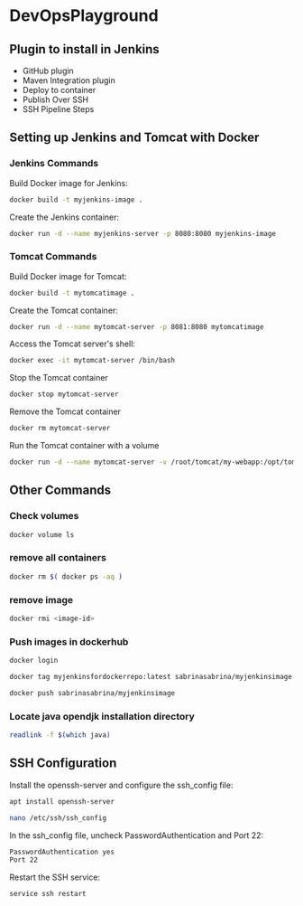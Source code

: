 # DevOpsPlayground

## Plugin to install in Jenkins

- GitHub plugin
- Maven Integration plugin
- Deploy to container 
- Publish Over SSH
- SSH Pipeline Steps


## Setting up Jenkins and Tomcat with Docker

### Jenkins Commands

Build Docker image for Jenkins: 

```bash
docker build -t myjenkins-image .
```
Create the Jenkins container:

```bash
docker run -d --name myjenkins-server -p 8080:8080 myjenkins-image
```

### Tomcat Commands

Build Docker image for Tomcat: 

```bash
docker build -t mytomcatimage .
```

Create the Tomcat container:
```bash
docker run -d --name mytomcat-server -p 8081:8080 mytomcatimage
```

Access the Tomcat server's shell:

```bash
docker exec -it mytomcat-server /bin/bash
```
Stop the Tomcat container
```bash
docker stop mytomcat-server
```
Remove the Tomcat container
```bash
docker rm mytomcat-server
```
Run the Tomcat container with a volume
```bash
docker run -d --name mytomcat-server -v /root/tomcat/my-webapp:/opt/tomcat/webapps/ROOT -p 8081:8080 tomcatimage
```




## Other Commands

### Check volumes

```bash
docker volume ls
```

### remove all containers

```bash
docker rm $( docker ps -aq )
```

### remove image 

```bash
docker rmi <image-id>
```

### Push images in dockerhub

```bash
docker login
```

```bash
docker tag myjenkinsfordockerrepo:latest sabrinasabrina/myjenkinsimage
```

```bash
docker push sabrinasabrina/myjenkinsimage
```

### Locate java opendjk installation directory

```bash
readlink -f $(which java)
```


## SSH Configuration
Install the openssh-server and configure the ssh_config file:
```bash
apt install openssh-server
```

```bash
nano /etc/ssh/ssh_config 
```

In the ssh_config file, uncheck PasswordAuthentication and Port 22:

 ```bash
 PasswordAuthentication yes
 Port 22
```

Restart the SSH service:
 ```bash
service ssh restart
```
 
